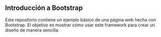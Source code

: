 ## Introducción a Bootstrap
Este repositorio contiene un ejemplo básico de una página web hecha con Bootstrap. El objetivo es mostrar cómo usar este framework para crear un diseño de manera sencilla.
